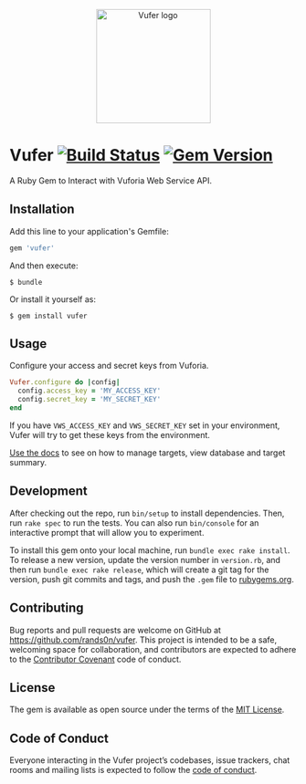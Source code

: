 <p align="center">
  <img alt="Vufer logo" width="200" src="https://s3.amazonaws.com/arpia.pro/images/arpia-logo-rounded.png">
</p>

# Vufer [![Build Status](https://travis-ci.org/rands0n/vufer.svg?branch=master)](https://travis-ci.org/rands0n/vufer) [![Gem Version](https://badge.fury.io/rb/vufer.svg)](https://badge.fury.io/rb/vufer)

A Ruby Gem to Interact with Vuforia Web Service API.

## Installation

Add this line to your application's Gemfile:

```ruby
gem 'vufer'
```

And then execute:

    $ bundle

Or install it yourself as:

    $ gem install vufer

## Usage

Configure your access and secret keys from Vuforia.

```ruby
Vufer.configure do |config|
  config.access_key = 'MY_ACCESS_KEY'
  config.secret_key = 'MY_SECRET_KEY'
end
```

If you have `VWS_ACCESS_KEY` and `VWS_SECRET_KEY` set in your environment, Vufer will try to get these keys from the environment.

[Use the docs](https://github.com/rands0n/vufer/wiki) to see on how to manage targets, view database and target summary.

## Development

After checking out the repo, run `bin/setup` to install dependencies. Then, run `rake spec` to run the tests. You can also run `bin/console` for an interactive prompt that will allow you to experiment.

To install this gem onto your local machine, run `bundle exec rake install`. To release a new version, update the version number in `version.rb`, and then run `bundle exec rake release`, which will create a git tag for the version, push git commits and tags, and push the `.gem` file to [rubygems.org](https://rubygems.org).

## Contributing

Bug reports and pull requests are welcome on GitHub at https://github.com/rands0n/vufer. This project is intended to be a safe, welcoming space for collaboration, and contributors are expected to adhere to the [Contributor Covenant](http://contributor-covenant.org) code of conduct.

## License

The gem is available as open source under the terms of the [MIT License](https://opensource.org/licenses/MIT).

## Code of Conduct

Everyone interacting in the Vufer project’s codebases, issue trackers, chat rooms and mailing lists is expected to follow the [code of conduct](https://github.com/rands0n/vufer/blob/master/CODE_OF_CONDUCT.md).

